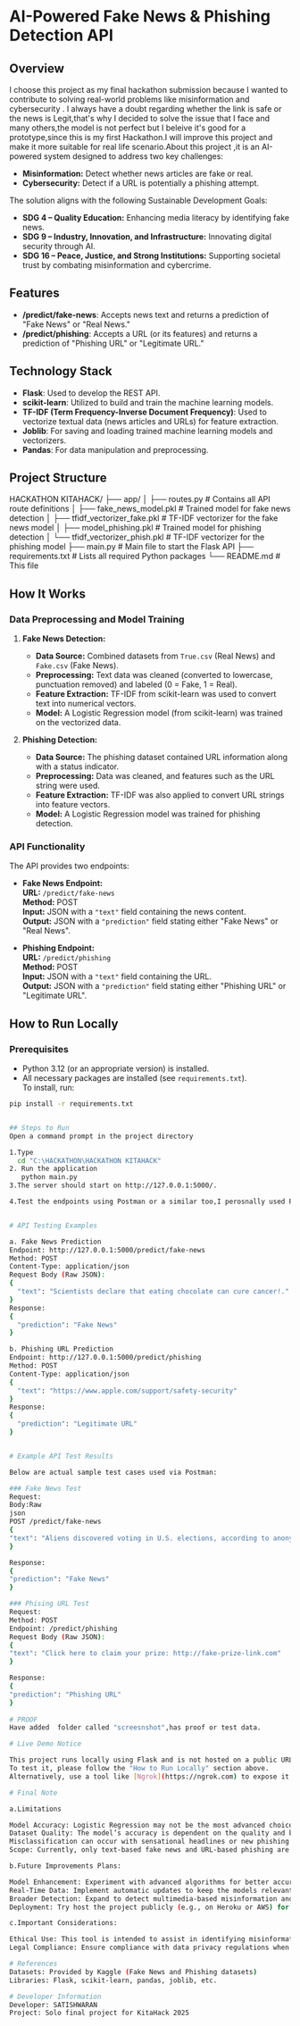 # AI-Powered Fake News & Phishing Detection API

## Overview
I choose this project as my final hackathon submission because I wanted to contribute to solving real-world problems like misinformation and cybersecurity . I always have a doubt regarding whether the link is safe or the news is Legit,that's why I decided to solve the issue that I face and many others,the model is not perfect but I beleive it's good for a prototype,since this is my first Hackathon.I will improve this project  and make it more suitable for real life scenario.About this 
 project ,it is an AI-powered system designed to address two key challenges:
- **Misinformation:** Detect whether news articles are fake or real.
- **Cybersecurity:** Detect if a URL is potentially a phishing attempt.

The solution aligns with the following Sustainable Development Goals:
- **SDG 4 – Quality Education:** Enhancing media literacy by identifying fake news.
- **SDG 9 – Industry, Innovation, and Infrastructure:** Innovating digital security through AI.
- **SDG 16 – Peace, Justice, and Strong Institutions:** Supporting societal trust by combating misinformation and cybercrime.

## Features

- **/predict/fake-news**: Accepts news text and returns a prediction of "Fake News" or "Real News."
- **/predict/phishing**: Accepts a URL (or its features) and returns a prediction of "Phishing URL" or "Legitimate URL."

## Technology Stack

- **Flask**: Used to develop the REST API.
- **scikit-learn**: Utilized to build and train the machine learning models.
- **TF-IDF (Term Frequency-Inverse Document Frequency)**: Used to vectorize textual data (news articles and URLs) for feature extraction.
- **Joblib**: For saving and loading trained machine learning models and vectorizers.
- **Pandas**: For data manipulation and preprocessing.

## Project Structure

HACKATHON KITAHACK/ ├── app/ │ ├── routes.py # Contains all API route definitions │ ├── fake_news_model.pkl # Trained model for fake news detection │ ├── tfidf_vectorizer_fake.pkl # TF-IDF vectorizer for the fake news model │ ├── model_phishing.pkl # Trained model for phishing detection │ └── tfidf_vectorizer_phish.pkl # TF-IDF vectorizer for the phishing model ├── main.py # Main file to start the Flask API ├── requirements.txt # Lists all required Python packages └── README.md # This file



## How It Works

### Data Preprocessing and Model Training

1. **Fake News Detection:**
   - **Data Source:** Combined datasets from `True.csv` (Real News) and `Fake.csv` (Fake News).
   - **Preprocessing:** Text data was cleaned (converted to lowercase, punctuation removed) and labeled (0 = Fake, 1 = Real).
   - **Feature Extraction:** TF-IDF from scikit-learn was used to convert text into numerical vectors.
   - **Model:** A Logistic Regression model (from scikit-learn) was trained on the vectorized data.
   
2. **Phishing Detection:**
   - **Data Source:** The phishing dataset contained URL information along with a status indicator.
   - **Preprocessing:** Data was cleaned, and features such as the URL string were used.
   - **Feature Extraction:** TF-IDF was also applied to convert URL strings into feature vectors.
   - **Model:** A Logistic Regression model was trained for phishing detection.

### API Functionality

The API provides two endpoints:
- **Fake News Endpoint:**  
  **URL:** `/predict/fake-news`  
  **Method:** POST  
  **Input:** JSON with a `"text"` field containing the news content.  
  **Output:** JSON with a `"prediction"` field stating either "Fake News" or "Real News".

- **Phishing Endpoint:**  
  **URL:** `/predict/phishing`  
  **Method:** POST  
  **Input:** JSON with a `"text"` field containing the URL.  
  **Output:** JSON with a `"prediction"` field stating either "Phishing URL" or "Legitimate URL".

## How to Run Locally

### Prerequisites

- Python 3.12 (or an appropriate version) is installed.
- All necessary packages are installed (see `requirements.txt`).  
  To install, run:

```bash
pip install -r requirements.txt


## Steps to Run
Open a command prompt in the project directory

1.Type
  cd "C:\HACKATHON\HACKATHON KITAHACK"
2. Run the application
   python main.py
3.The server should start on http://127.0.0.1:5000/.

4.Test the endpoints using Postman or a similar too,I perosnally used Postman.


# API Testing Examples

a. Fake News Prediction
Endpoint: http://127.0.0.1:5000/predict/fake-news
Method: POST
Content-Type: application/json
Request Body (Raw JSON):
{
  "text": "Scientists declare that eating chocolate can cure cancer!."
}
Response:
{ 
  "prediction": "Fake News"
}

b. Phishing URL Prediction
Endpoint: http://127.0.0.1:5000/predict/phishing
Method: POST
Content-Type: application/json
{
  "text": "https://www.apple.com/support/safety-security"
}
Response:
{ 
  "prediction": "Legitimate URL"
}


# Example API Test Results

Below are actual sample test cases used via Postman:

### Fake News Test
Request:
Body:Raw 
json
POST /predict/fake-news
{ 
"text": "Aliens discovered voting in U.S. elections, according to anonymous sources." 
} 

Response:
{ 
"prediction": "Fake News"
}

### Phising URL Test
Request:
Method: POST
Endpoint: /predict/phishing
Request Body (Raw JSON):
{ 
"text": "Click here to claim your prize: http://fake-prize-link.com" 
} 

Response: 
{
"prediction": "Phishing URL" 
}
 
# PROOF
Have added  folder called "screesnshot",has proof or test data.

# Live Demo Notice

This project runs locally using Flask and is not hosted on a public URL.
To test it, please follow the "How to Run Locally" section above.  
Alternatively, use a tool like [Ngrok](https://ngrok.com) to expose it publicly if needed.

# Final Note

a.Limitations

Model Accuracy: Logistic Regression may not be the most advanced choice for fake news and phishing detection. Performance can be improved and will be improved with more complex models like XGBoost,BERT or relevant model within my reach.
Dataset Quality: The model’s accuracy is dependent on the quality and balance of the training data. 
Misclassification can occur with sensational headlines or new phishing techniques.
Scope: Currently, only text-based fake news and URL-based phishing are detected, limiting the scope to simpler attacks.

b.Future Improvements Plans:

Model Enhancement: Experiment with advanced algorithms for better accuracy.
Real-Time Data: Implement automatic updates to keep the models relevant.
Broader Detection: Expand to detect multimedia-based misinformation and improve phishing detection with additional features.
Deployment: Try host the project publicly (e.g., on Heroku or AWS) for broader access.

c.Important Considerations:

Ethical Use: This tool is intended to assist in identifying misinformation and phishing, but human verification is still crucial.
Legal Compliance: Ensure compliance with data privacy regulations when using the tool.

# References
Datasets: Provided by Kaggle (Fake News and Phishing datasets)
Libraries: Flask, scikit-learn, pandas, joblib, etc.

# Developer Information
Developer: SATISHWARAN
Project: Solo final project for KitaHack 2025
